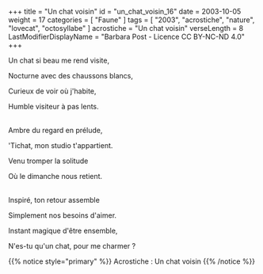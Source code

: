 +++
title = "Un chat voisin"
id = "un_chat_voisin_16"
date = 2003-10-05
weight = 17
categories = [ "Faune" ]
tags = [ "2003", "acrostiche", "nature", "lovecat", "octosyllabe" ]
acrostiche = "Un chat voisin"
verseLength = 8
LastModifierDisplayName = "Barbara Post - Licence CC BY-NC-ND 4.0"
+++

Un chat si beau me rend visite,

Nocturne avec des chaussons blancs,

Curieux de voir où j'habite,

Humble visiteur à pas lents.

 \
Ambre du regard en prélude,

'Tichat, mon studio t'appartient.

Venu tromper la solitude

Où le dimanche nous retient.

 \
Inspiré, ton retour assemble

Simplement nos besoins d'aimer.

Instant magique d'être ensemble,

N'es-tu qu'un chat, pour me charmer ?

{{% notice style="primary" %}}
Acrostiche : Un chat voisin
{{% /notice %}}
